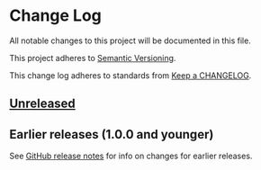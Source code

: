 # Change Log

All notable changes to this project will be documented in this file.

This project adheres to [Semantic Versioning](https://semver.org).

This change log adheres to standards from [Keep a CHANGELOG](https://keepachangelog.com).

## [Unreleased]

## Earlier releases (1.0.0 and younger)
See [GitHub release notes](https://github.com/codistica/eslint-config-default/releases?after=v1.0.1)
for info on changes for earlier releases.

[Unreleased]: https://github.com/codistica/eslint-config-default/compare/v1.0.0...HEAD
